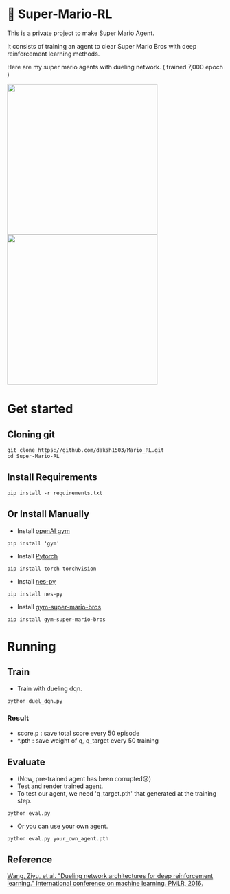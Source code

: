 # :mushroom: Super-Mario-RL 

This is a private project to make Super Mario Agent.

It consists of training an agent to clear Super Mario Bros with deep reinforcement learning methods.

Here are my super mario agents with dueling network. ( trained 7,000 epoch )

<p float="center">
  <img src="/mario1.gif" width="350" />
  <img src="/mario14.gif" width="350" /> 
</p>

# Get started

## Cloning git

```
git clone https://github.com/daksh1503/Mario_RL.git
cd Super-Mario-RL
```

## Install Requirements
```
pip install -r requirements.txt
```

## Or Install Manually
* Install [openAI gym](http://gym.openai.com/)
```
pip install 'gym'
```
* Install [Pytorch](https://pytorch.org/)
```
pip install torch torchvision
```
* Install [nes-py](https://pypi.org/project/nes-py/)
```
pip install nes-py
```
* Install [gym-super-mario-bros](https://pypi.org/project/gym-super-mario-bros/)
```
pip install gym-super-mario-bros
```

# Running

## Train

* Train with dueling dqn.
```
python duel_dqn.py
```

### Result
* score.p : save total score every 50 episode
* *.pth : save weight of q, q_target every 50 training


## Evaluate
* (Now, pre-trained agent has been corrupted😢)
* Test and render trained agent.
* To test our agent, we need 'q_target.pth' that generated at the training step.
```
python eval.py
```
* Or you can use your own agent.
```
python eval.py your_own_agent.pth
```

## Reference
[Wang, Ziyu, et al. "Dueling network architectures for deep reinforcement learning." International conference on machine learning. PMLR, 2016.](https://arxiv.org/pdf/1511.06581.pdf)
